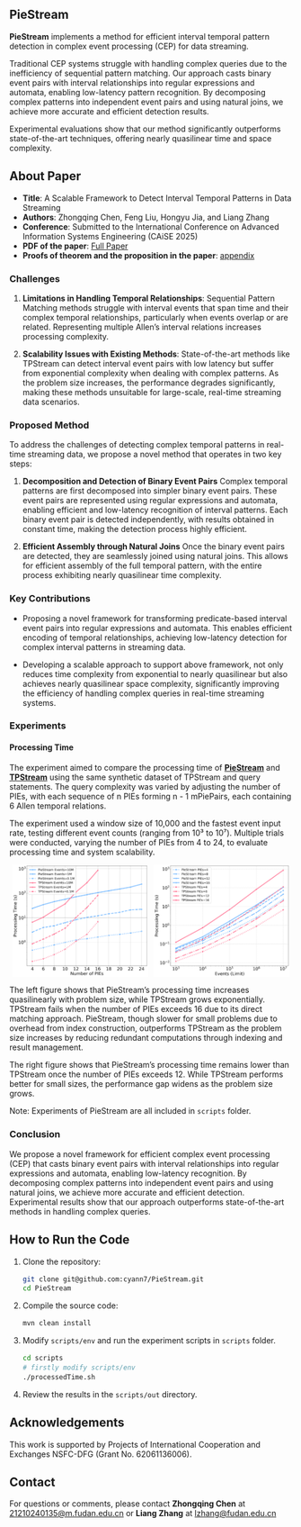 ## PieStream

**PieStream** implements a method for efficient interval temporal pattern detection in complex event processing (CEP) for data streaming. 

Traditional CEP systems struggle with handling complex queries due to the inefficiency of sequential pattern matching. Our approach casts binary event pairs with interval relationships into regular expressions and automata, enabling low-latency pattern recognition. By decomposing complex patterns into independent event pairs and using natural joins, we achieve more accurate and efficient detection results. 

Experimental evaluations show that our method significantly outperforms state-of-the-art techniques, offering nearly quasilinear time and space complexity.

## About Paper

* **Title**: A Scalable Framework to Detect Interval Temporal Patterns in Data Streaming
* **Authors**: Zhongqing Chen, Feng Liu, Hongyu Jia, and Liang Zhang
* **Conference**: Submitted to the International Conference on Advanced Information Systems Engineering (CAiSE 2025)
* **PDF of the paper**:  [Full Paper](attachments/caise2025_paper_67_submission.pdf)
* **Proofs of theorem and the proposition in the paper**:  [appendix](attachments/appendix.pdf)

### Challenges

1. **Limitations in Handling Temporal Relationships**: Sequential Pattern Matching methods struggle with interval events that span time and their complex temporal relationships, particularly when events overlap or are related. Representing multiple Allen’s interval relations increases processing complexity.

2. **Scalability Issues with Existing Methods**: State-of-the-art methods like TPStream can detect interval event pairs with low latency but suffer from exponential complexity when dealing with complex patterns. As the problem size increases, the performance degrades significantly, making these methods unsuitable for large-scale, real-time streaming data scenarios.

### Proposed Method

To address the challenges of detecting complex temporal patterns in real-time streaming data, we propose a novel method that operates in two key steps:

1. **Decomposition and Detection of Binary Event Pairs**
Complex temporal patterns are first decomposed into simpler binary event pairs. These event pairs are represented using regular expressions and automata, enabling efficient and low-latency recognition of interval patterns. Each binary event pair is detected independently, with results obtained in constant time, making the detection process highly efficient.

2. **Efficient Assembly through Natural Joins**
Once the binary event pairs are detected, they are seamlessly joined using natural joins. This allows for efficient assembly of the full temporal pattern, with the entire process exhibiting nearly quasilinear time complexity.  

### Key Contributions

- Proposing a novel framework for transforming predicate-based interval event pairs into regular expressions and automata. This enables efficient encoding of temporal relationships, achieving low-latency detection for complex interval patterns in streaming data.

- Developing a scalable approach to support above framework, not only reduces time complexity from exponential to nearly quasilinear but also achieves nearly quasilinear space complexity, significantly improving the efficiency of handling complex queries in real-time streaming systems.

### Experiments

#### Processing Time

The experiment aimed to compare the processing time of **[PieStream](https://github.com/cyann7/PieStream)** and **[TPStream](http://uni-marburg.de/oaCPk)** using the same synthetic dataset of TPStream and query statements. The query complexity was varied by adjusting the number of PIEs, with each sequence of n PIEs forming n - 1 mPiePairs, each containing 6 Allen temporal relations.

The experiment used a window size of 10,000 and the fastest event input rate, testing different event counts (ranging from 10³ to 10⁷). Multiple trials were conducted, varying the number of PIEs from 4 to 24, to evaluate processing time and system scalability.


<div style="display: flex; justify-content: space-around;">
    <img src="attachments/pies_time.png" alt="pies_time" style="width: 48%;"/>
    <img src="attachments/events_time.png" alt="events_time" style="width: 48%;"/>
</div>

The left figure shows that PieStream’s processing time increases quasilinearly with problem size, while TPStream grows exponentially. TPStream fails when the number of PIEs exceeds 16 due to its direct matching approach. PieStream, though slower for small problems due to overhead from index construction, outperforms TPStream as the problem size increases by reducing redundant computations through indexing and result management.

The right figure shows that PieStream’s processing time remains lower than TPStream once the number of PIEs exceeds 12. While TPStream performs better for small sizes, the performance gap widens as the problem size grows. 

Note: Experiments of PieStream are all included in `scripts` folder.

### Conclusion

We propose a novel framework for efficient complex event processing (CEP) that casts binary event pairs with interval relationships into regular expressions and automata, enabling low-latency recognition. By decomposing complex patterns into independent event pairs and using natural joins, we achieve more accurate and efficient detection. Experimental results show that our approach outperforms state-of-the-art methods in handling complex queries.


## How to Run the Code

1. Clone the repository:

    ```bash
    git clone git@github.com:cyann7/PieStream.git
    cd PieStream
    ```

2. Compile the source code:

    ```bash
    mvn clean install
    ```

3. Modify `scripts/env` and run the experiment scripts in `scripts` folder.
   
    ```bash
    cd scripts
    # firstly modify scripts/env 
    ./processedTime.sh
    ```
4. Review the results in the `scripts/out` directory.

## Acknowledgements

This work is supported by Projects of International Cooperation and Exchanges NSFC-DFG (Grant No. 62061136006).

## Contact

For questions or comments, please contact **Zhongqing Chen** at [21210240135@m.fudan.edu.cn](mailto:21210240135@m.fudan.edu.cn) or **Liang Zhang** at [lzhang@fudan.edu.cn](mailto:lzhang@fudan.edu.cn)